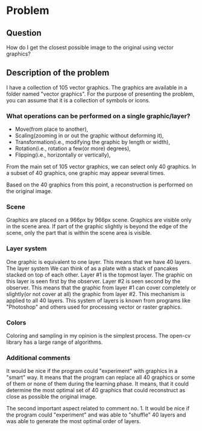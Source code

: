 # Problem

## Question

How do I get the closest possible image to the original using vector graphics?

## Description of the problem

I have a collection of 105 vector graphics. The graphics are available in a folder named "vector graphics". For the purpose of presenting the problem, you can assume that it is a collection of symbols or icons.

### What operations can be performed on a single graphic/layer?

- Move(from place to another),
- Scaling(zooming in or out the graphic without deforming it),
- Transformation(i.e., modifying the graphic by length or width),
- Rotation(i.e., rotation a few(or more) degrees),
- Flipping(i.e., horizontally or vertically),

From the main set of 105 vector graphics, we can select only 40 graphics. In a subset of 40
graphics, one graphic may appear several times.

Based on the 40 graphics from this point, a reconstruction is performed on the original
image.

### Scene

Graphics are placed on a 966px by 966px scene. Graphics are visible only in the scene area. If part of the graphic slightly is beyond the edge of the scene, only the part that is within the scene area is visible.

### Layer system

One graphic is equivalent to one layer. This means that we have 40 layers. The layer system
We can think of as a plate with a stack of pancakes stacked on top of each other. 
Layer #1 is the topmost layer. The graphic on this layer is seen first by the observer. Layer #2 is seen second by the observer. This means that the graphic from layer #1 can cover completely or slightly(or not cover at all) the graphic from layer #2. This mechanism is applied to all 40 layers. This system of layers is known from programs like "Photoshop" and others used for processing vector or raster graphics.

### Colors

Coloring and sampling in my opinion is the simplest process. The open-cv library has a large
range of algorithms.

### Additional comments

It would be nice if the program could "experiment" with graphics in a "smart" way. It means that the program can replace all 40 graphics or some of them or none of them during the learning phase. It means, that it could determine the most optimal set of 40 graphics that could reconstruct as close as possible the original image.

The second important aspect related to comment no. 1. It would be nice if the program could "experiment" and was able to "shuffle" 40 layers and was able to generate the most optimal order of layers.